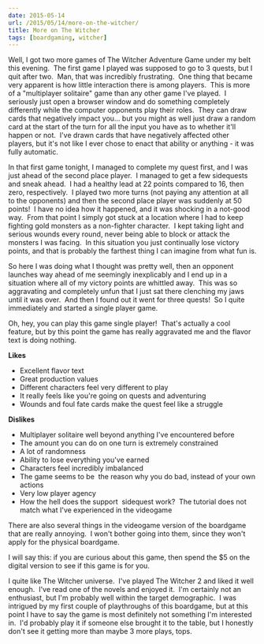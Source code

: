 ```yaml
---
date: 2015-05-14
url: /2015/05/14/more-on-the-witcher/
title: More on The Witcher
tags: [boardgaming, witcher]
---
```


Well, I got two more games of The Witcher Adventure Game under my belt this evening.  The first game I played was supposed to go to 3 quests, but I quit after two.  Man, that was incredibly frustrating.  One thing that became very apparent is how little interaction there is among players.  This is more of a "multiplayer solitaire" game than any other game I've played.  I seriously just open a browser window and do something completely differently while the computer opponents play their roles.  They can draw cards that negatively impact you... but you might as well just draw a random card at the start of the turn for all the input you have as to whether it'll happen or not.  I've drawn cards that have negatively affected other players, but it's not like I ever chose to enact that ability or anything - it was fully automatic.

In that first game tonight, I managed to complete my quest first, and I was just ahead of the second place player.  I managed to get a few sidequests and sneak ahead.  I had a healthy lead at 22 points compared to 16, then zero, respectively.  I played two more turns (not paying any attention at all to the opponents) and then the second place player was suddenly at 50 points!  I have no idea how it happened, and it was shocking in a not-good way.  From that point I simply got stuck at a location where I had to keep fighting gold monsters as a non-fighter character.  I kept taking light and serious wounds every round, never being able to block or attack the monsters I was facing.  In this situation you just continually lose victory points, and that is probably the farthest thing I can imagine from what fun is.

So here I was doing what I thought was pretty well, then an opponent launches way ahead of me seemingly inexplicably and I end up in a situation where all of my victory points are whittled away.  This was so aggravating and completely unfun that I just sat there clenching my jaws until it was over.  And then I found out it went for three quests!  So I quite immediately and started a single player game.

Oh, hey, you can play this game single player!  That's actually a cool feature, but by this point the game has really aggravated me and the flavor text is doing nothing.

<strong>Likes</strong>
<ul>
	<li>Excellent flavor text</li>
	<li>Great production values</li>
	<li>Different characters feel very different to play</li>
	<li>It really feels like you're going on quests and adventuring</li>
	<li>Wounds and foul fate cards make the quest feel like a struggle</li>
</ul>
<strong>Dislikes</strong>
<ul>
	<li>Multiplayer solitaire well beyond anything I've encountered before</li>
	<li>The amount you can do on one turn is extremely constrained</li>
	<li>A lot of randomness</li>
	<li>Ability to lose everything you've earned</li>
	<li>Characters feel incredibly imbalanced</li>
	<li>The game seems to be  the reason why you do bad, instead of your own actions</li>
	<li>Very low player agency</li>
	<li>How the hell does the support  sidequest work?  The tutorial does not match what I've experienced in the videogame</li>
</ul>
There are also several things in the videogame version of the boardgame that are really annoying.  I won't bother going into them, since they won't apply for the physical boardgame.

I will say this: if you are curious about this game, then spend the $5 on the digital version to see if this game is for you.

I quite like The Witcher universe.  I've played The Witcher 2 and liked it well enough.  I've read one of the novels and enjoyed it.  I'm certainly not an enthusiast, but I'm probably well within the target demographic.  I was intrigued by my first couple of playthroughs of this boardgame, but at this point I have to say the game is most definitely not something I'm interested in.  I'd probably play it if someone else brought it to the table, but I honestly don't see it getting more than maybe 3 more plays, tops.